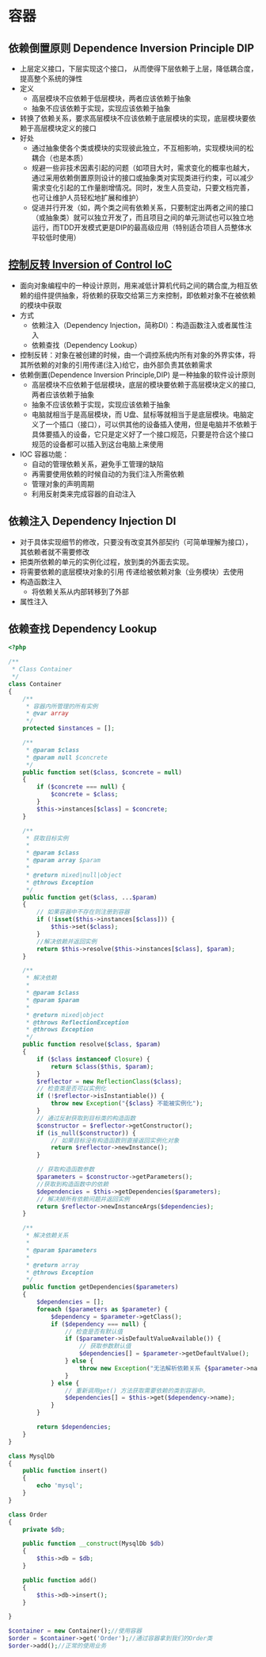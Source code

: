 # 容器

## 依赖倒置原则 Dependence Inversion Principle DIP

* 上层定义接口，下层实现这个接口， 从而使得下层依赖于上层，降低耦合度，提高整个系统的弹性
* 定义
  - 高层模块不应依赖于低层模块，两者应该依赖于抽象
  - 抽象不应该依赖于实现，实现应该依赖于抽象
* 转换了依赖关系，要求高层模块不应该依赖于底层模块的实现，底层模块要依赖于高层模块定义的接口
* 好处
  - 通过抽象使各个类或模块的实现彼此独立，不互相影响，实现模块间的松耦合（也是本质）
  - 规避一些非技术因素引起的问题（如项目大时，需求变化的概率也越大，通过采用依赖倒置原则设计的接口或抽象类对实现类进行约束，可以减少需求变化引起的工作量剧增情况。同时，发生人员变动，只要文档完善，也可让维护人员轻松地扩展和维护）
  - 促进并行开发（如，两个类之间有依赖关系，只要制定出两者之间的接口（或抽象类）就可以独立开发了，而且项目之间的单元测试也可以独立地运行，而TDD开发模式更是DIP的最高级应用（特别适合项目人员整体水平较低时使用）

## [控制反转 Inversion of Control IoC](https://martinfowler.com/articles/injection.html)

* 面向对象编程中的一种设计原则，用来减低计算机代码之间的耦合度,为相互依赖的组件提供抽象，将依赖的获取交给第三方来控制，即依赖对象不在被依赖的模块中获取
* 方式
  - 依赖注入（Dependency Injection，简称DI）：构造函数注入或者属性注入
  - 依赖查找（Dependency Lookup）
* 控制反转：对象在被创建的时候，由一个调控系统内所有对象的外界实体，将其所依赖的对象的引用传递(注入)给它，由外部负责其依赖需求
* 依赖倒置(Dependence Inversion Principle,DIP) 是一种抽象的软件设计原则
  - 高层模块不应依赖于低层模块，底层的模块要依赖于高层模块定义的接口,两者应该依赖于抽象
  - 抽象不应该依赖于实现，实现应该依赖于抽象
  - 电脑就相当于是高层模块，而 U盘、鼠标等就相当于是底层模块。电脑定义了一个插口（接口），可以供其他的设备插入使用，但是电脑并不依赖于具体要插入的设备，它只是定义好了一个接口规范，只要是符合这个接口规范的设备都可以插入到这台电脑上来使用
* IOC 容器功能：
  - 自动的管理依赖关系，避免手工管理的缺陷
  - 再需要使用依赖的时候自动的为我们注入所需依赖
  - 管理对象的声明周期
  - 利用反射类来完成容器的自动注入

## 依赖注入 Dependency Injection DI

* 对于具体实现细节的修改，只要没有改变其外部契约（可简单理解为接口），其依赖者就不需要修改
* 把类所依赖的单元的实例化过程，放到类的外面去实现。
* 将需要依赖的底层模块对象的引用 传递给被依赖对象（业务模块）去使用
* 构造函数注入
  - 将依赖关系从内部转移到了外部
* 属性注入

## 依赖查找 Dependency Lookup

```php
<?php

/**
 * Class Container
 */
class Container
{
    /**
     * 容器内所管理的所有实例
     * @var array
     */
    protected $instances = [];

    /**
     * @param $class
     * @param null $concrete
     */
    public function set($class, $concrete = null)
    {
        if ($concrete === null) {
            $concrete = $class;
        }
        $this->instances[$class] = $concrete;
    }

    /**
     * 获取目标实例
     *
     * @param $class
     * @param array $param
     *
     * @return mixed|null|object
     * @throws Exception
     */
    public function get($class, ...$param)
    {
        // 如果容器中不存在则注册到容器
        if (!isset($this->instances[$class])) {
            $this->set($class);
        }
        //解决依赖并返回实例
        return $this->resolve($this->instances[$class], $param);
    }

    /**
     * 解决依赖
     *
     * @param $class
     * @param $param
     *
     * @return mixed|object
     * @throws ReflectionException
     * @throws Exception
     */
    public function resolve($class, $param)
    {
        if ($class instanceof Closure) {
            return $class($this, $param);
        }
        $reflector = new ReflectionClass($class);
        // 检查类是否可以实例化
        if (!$reflector->isInstantiable()) {
            throw new Exception("{$class} 不能被实例化");
        }
        // 通过反射获取到目标类的构造函数
        $constructor = $reflector->getConstructor();
        if (is_null($constructor)) {
            // 如果目标没有构造函数则直接返回实例化对象
            return $reflector->newInstance();
        }

        // 获取构造函数参数
        $parameters = $constructor->getParameters();
        //获取到构造函数中的依赖
        $dependencies = $this->getDependencies($parameters);
        // 解决掉所有依赖问题并返回实例
        return $reflector->newInstanceArgs($dependencies);
    }

    /**
     * 解决依赖关系
     *
     * @param $parameters
     *
     * @return array
     * @throws Exception
     */
    public function getDependencies($parameters)
    {
        $dependencies = [];
        foreach ($parameters as $parameter) {
            $dependency = $parameter->getClass();
            if ($dependency === null) {
                // 检查是否有默认值
                if ($parameter->isDefaultValueAvailable()) {
                    // 获取参数默认值
                    $dependencies[] = $parameter->getDefaultValue();
                } else {
                    throw new Exception("无法解析依赖关系 {$parameter->name}");
                }
            } else {
                // 重新调用get() 方法获取需要依赖的类到容器中。
                $dependencies[] = $this->get($dependency->name);
            }
        }

        return $dependencies;
    }
}

class MysqlDb
{
    public function insert()
    {
        echo 'mysql';
    }
}

class Order
{
    private $db;

    public function __construct(MysqlDb $db)
    {
        $this->db = $db;
    }

    public function add()
    {
        $this->db->insert();
    }

}

$container = new Container();//使用容器
$order = $container->get('Order');//通过容器拿到我们的Order类
$order->add();//正常的使用业务
```
